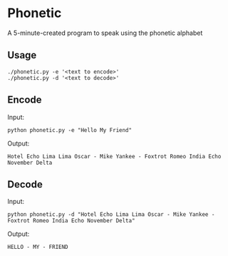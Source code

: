 # Phonetic
A 5-minute-created program to speak using the phonetic alphabet

## Usage

```
./phonetic.py -e '<text to encode>'
./phonetic.py -d '<text to decode>'
```

## Encode

Input:

```
python phonetic.py -e "Hello My Friend"
```

Output:

```
Hotel Echo Lima Lima Oscar - Mike Yankee - Foxtrot Romeo India Echo November Delta
```

## Decode

Input:

```
python phonetic.py -d "Hotel Echo Lima Lima Oscar - Mike Yankee - Foxtrot Romeo India Echo November Delta"
```

Output:

```
HELLO - MY - FRIEND
```
